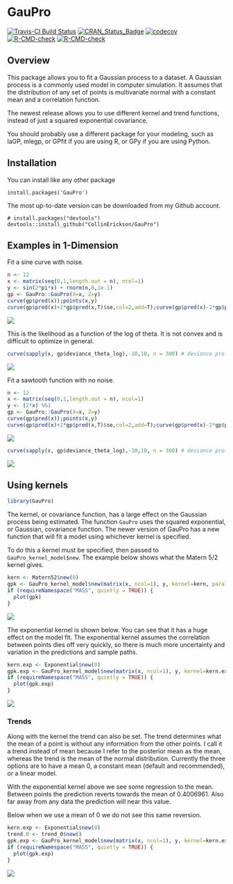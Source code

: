 
<!-- README.md is generated from README.Rmd. Please edit that file -->

# GauPro

<!-- badges: start -->

[![Travis-CI Build
Status](https://travis-ci.org/CollinErickson/GauPro.svg?branch=master)](https://travis-ci.org/CollinErickson/GauPro)
[![CRAN_Status_Badge](https://www.r-pkg.org/badges/version/GauPro)](https://cran.r-project.org/package=GauPro)
[![codecov](https://codecov.io/gh/CollinErickson/GauPro/branch/master/graph/badge.svg)](https://app.codecov.io/gh/CollinErickson/GauPro)
[![R-CMD-check](https://github.com/CollinErickson/GauPro/workflows/R-CMD-check/badge.svg)](https://github.com/CollinErickson/GauPro/actions)
[![R-CMD-check](https://github.com/CollinErickson/GauPro/actions/workflows/R-CMD-check.yaml/badge.svg)](https://github.com/CollinErickson/GauPro/actions/workflows/R-CMD-check.yaml)
<!-- badges: end -->

## Overview

This package allows you to fit a Gaussian process to a dataset. A
Gaussian process is a commonly used model in computer simulation. It
assumes that the distribution of any set of points is multivariate
normal with a constant mean and a correlation function.

The newest release allows you to use different kernel and trend
functions, instead of just a squared exponential covariance.

You should probably use a different package for your modeling, such as
laGP, mlegp, or GPfit if you are using R, or GPy if you are using
Python.

## Installation

You can install like any other package

    install.packages('GauPro')

The most up-to-date version can be downloaded from my Github account.

    # install.packages("devtools")
    devtools::install_github("CollinErickson/GauPro")

## Examples in 1-Dimension

Fit a sine curve with noise.

``` r
n <- 12
x <- matrix(seq(0,1,length.out = n), ncol=1)
y <- sin(2*pi*x) + rnorm(n,0,1e-1)
gp <- GauPro::GauPro(X=x, Z=y)
curve(gp$pred(x));points(x,y)
curve(gp$pred(x)+2*gp$pred(x,T)$se,col=2,add=T);curve(gp$pred(x)-2*gp$pred(x,T)$se,col=2,add=T)
```

![](tools/README-plotsine-1.png)<!-- -->

This is the likelihood as a function of the log of theta. It is not
convex and is difficult to optimize in general.

``` r
curve(sapply(x, gp$deviance_theta_log),-10,10, n = 300) # deviance profile
```

![](tools/README-plotdeviance-1.png)<!-- -->

Fit a sawtooth function with no noise.

``` r
n <- 12
x <- matrix(seq(0,1,length.out = n), ncol=1)
y <- (2*x) %%1
gp <- GauPro::GauPro(X=x, Z=y)
curve(gp$pred(x));points(x,y)
curve(gp$pred(x)+2*gp$pred(x,T)$se,col=2,add=T);curve(gp$pred(x)-2*gp$pred(x,T)$se,col=2,add=T)
```

![](tools/README-plotsawtooth-1.png)<!-- -->

``` r
curve(sapply(x, gp$deviance_theta_log),-10,10, n = 300) # deviance profile
```

![](tools/README-plotsawtooth-2.png)<!-- -->

## Using kernels

``` r
library(GauPro)
```

The kernel, or covariance function, has a large effect on the Gaussian
process being estimated. The function `GauPro` uses the squared
exponential, or Gaussian, covariance function. The newer version of
GauPro has a new function that will fit a model using whichever kernel
is specified.

To do this a kernel must be specified, then passed to
`GauPro_kernel_model$new`. The example below shows what the Matern 5/2
kernel gives.

``` r
kern <- Matern52$new(0)
gpk <- GauPro_kernel_model$new(matrix(x, ncol=1), y, kernel=kern, parallel=FALSE)
if (requireNamespace("MASS", quietly = TRUE)) {
  plot(gpk)
}
```

![](tools/README-kernelmatern52-1.png)<!-- -->

The exponential kernel is shown below. You can see that it has a huge
effect on the model fit. The exponential kernel assumes the correlation
between points dies off very quickly, so there is much more uncertainty
and variation in the predictions and sample paths.

``` r
kern.exp <- Exponential$new(0)
gpk.exp <- GauPro_kernel_model$new(matrix(x, ncol=1), y, kernel=kern.exp, parallel=FALSE)
if (requireNamespace("MASS", quietly = TRUE)) {
  plot(gpk.exp)
}
```

![](tools/README-kernelexponential-1.png)<!-- -->

### Trends

Along with the kernel the trend can also be set. The trend determines
what the mean of a point is without any information from the other
points. I call it a trend instead of mean because I refer to the
posterior mean as the mean, whereas the trend is the mean of the normal
distribution. Currently the three options are to have a mean 0, a
constant mean (default and recommended), or a linear model.

With the exponential kernel above we see some regression to the mean.
Between points the prediction reverts towards the mean of 0.4006961.
Also far away from any data the prediction will near this value.

Below when we use a mean of 0 we do not see this same reversion.

``` r
kern.exp <- Exponential$new(0)
trend.0 <- trend_0$new()
gpk.exp <- GauPro_kernel_model$new(matrix(x, ncol=1), y, kernel=kern.exp, trend=trend.0, parallel=FALSE)
if (requireNamespace("MASS", quietly = TRUE)) {
  plot(gpk.exp)
}
```

![](tools/README-trends-1.png)<!-- -->
